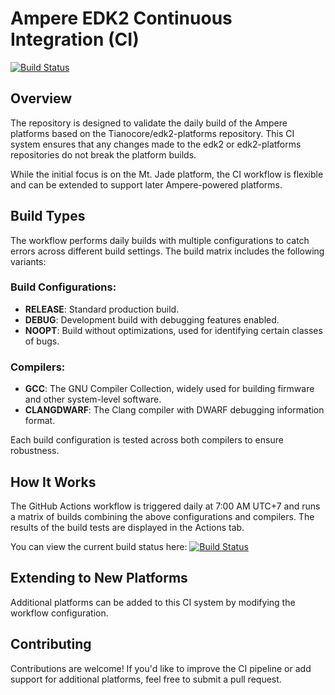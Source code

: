 # Ampere EDK2 Continuous Integration (CI)

[![Build Status](https://github.com/nhivp/ampere-edk2-ci/actions/workflows/daily-build.yml/badge.svg)](https://github.com/nhivp/ampere-edk2-ci/actions/workflows/daily-build.yml)

## Overview

The repository is designed to validate the daily build of the Ampere platforms based on the Tianocore/edk2-platforms repository. 
This CI system ensures that any changes made to the edk2 or edk2-platforms repositories do not break the platform builds.

While the initial focus is on the Mt. Jade platform, the CI workflow is flexible and can be extended to support later Ampere-powered platforms.

## Build Types

The workflow performs daily builds with multiple configurations to catch errors across different build settings. 
The build matrix includes the following variants:

### Build Configurations:
- **RELEASE**: Standard production build.
- **DEBUG**: Development build with debugging features enabled.
- **NOOPT**: Build without optimizations, used for identifying certain classes of bugs.

### Compilers:
- **GCC**: The GNU Compiler Collection, widely used for building firmware and other system-level software.
- **CLANGDWARF**: The Clang compiler with DWARF debugging information format.

Each build configuration is tested across both compilers to ensure robustness.

## How It Works

The GitHub Actions workflow is triggered daily at 7:00 AM UTC+7 and runs a matrix of builds combining the above configurations and compilers. 
The results of the build tests are displayed in the Actions tab.

You can view the current build status here:
[![Build Status](https://github.com/nhivp/ampere-edk2-ci/actions/workflows/build.yml/badge.svg)](https://github.com/nhivp/ampere-edk2-ci/actions)

## Extending to New Platforms

Additional platforms can be added to this CI system by modifying the workflow configuration.

## Contributing

Contributions are welcome! If you'd like to improve the CI pipeline or add support for additional platforms, feel free to submit a pull request.
